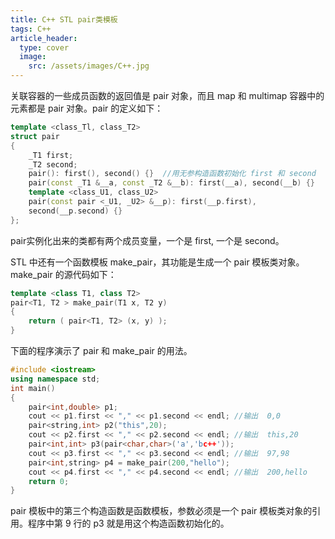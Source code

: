 ```yaml
---
title: C++ STL pair类模板
tags: C++
article_header:
  type: cover
  image:
    src: /assets/images/C++.jpg
---
```


<!--more-->

关联容器的一些成员函数的返回值是 pair 对象，而且 map 和 multimap 容器中的元素都是 pair 对象。pair 的定义如下：

```c++
template <class_Tl, class_T2>
struct pair
{    
    _T1 first;    
    _T2 second;    
    pair(): first(), second() {}  //用无参构造函数初始化 first 和 second    
    pair(const _T1 &__a, const _T2 &__b): first(__a), second(__b) {}    
    template <class_U1, class_U2>    
    pair(const pair <_U1, _U2> &__p): first(__p.first), 
    second(__p.second) {}
};
```

pair实例化出来的类都有两个成员变量，一个是 first, 一个是 second。

STL 中还有一个函数模板 make_pair，其功能是生成一个 pair 模板类对象。make_pair 的源代码如下：

```c++
template <class T1, class T2>
pair<T1, T2 > make_pair(T1 x, T2 y)
{    
	return ( pair<T1, T2> (x, y) );
}
```

下面的程序演示了 pair 和 make_pair 的用法。

```c++
#include <iostream>
using namespace std;
int main()
{    
    pair<int,double> p1;    
    cout << p1.first << "," << p1.second << endl; //输出  0,0       
    pair<string,int> p2("this",20);    
    cout << p2.first << "," << p2.second << endl; //输出  this,20    
    pair<int,int> p3(pair<char,char>('a','bc++'));    
    cout << p3.first << "," << p3.second << endl; //输出  97,98    
    pair<int,string> p4 = make_pair(200,"hello");    
    cout << p4.first << "," << p4.second << endl; //输出  200,hello    
    return 0;
}
```

pair 模板中的第三个构造函数是函数模板，参数必须是一个 pair 模板类对象的引用。程序中第 9 行的 p3 就是用这个构造函数初始化的。